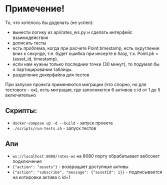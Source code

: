 # Примечение!
То, что хотелось бы доделать (не успел):
- вынести логику из api/rates_ws.py и сделать интерфейс взаимодействия
- дописать тесты
- есть проблема, когда при расчете Point.timestamp, есть округление вниз к секунде, т.е. будет ошибка при инсерте в базу, т.к. Point.pk = (asset_id, timestamp).
- если нам нужны только последние точки (30 минут), то подумал бы о партицировании таблицы.
- разделение докерфайла для тестов


При запуске проекта применяются миграции (что спорно, но для тестового - ок), есть миграция, где заполняются 6 активов с id от 1 до 5 включительно


## Скрипты:
- `docker-compose up -d --build` - запуск проекта
- `./scripts/run-tests.sh` - запуск тестов

## Апи
- `ws://localhost:8080/rates-ws` на 8080 порту обрабатывает вебсокет подключения
- `{"action": "assets"}` - возвращает доступные активы
- `{"action": "subscribe", "message": {"assetId": 1}}` - подписывается на котировки актива с id=1

